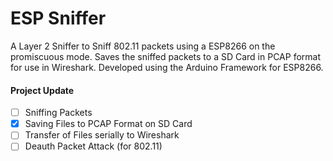 # ESP Sniffer
  

A Layer 2 Sniffer to Sniff 802.11 packets using a ESP8266 on the promiscuous mode. 
Saves the sniffed packets to a SD Card in PCAP format for use in Wireshark. 
Developed using the Arduino Framework for ESP8266.
  

#### Project Update

  

*  [ ] Sniffing Packets
*  [x] Saving Files to PCAP Format on SD Card
*  [ ] Transfer of Files serially to Wireshark
*  [ ] Deauth Packet Attack (for 802.11)